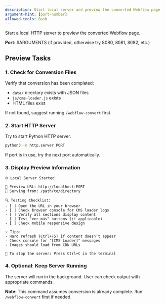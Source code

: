 ```yaml
---
description: Start local server and preview the converted Webflow page
argument-hint: [port-number]
allowed-tools: Bash
---
```


Start a local HTTP server to preview the converted Webflow page.

**Port**: $ARGUMENTS (if provided, otherwise try 8080, 8081, 8082, etc.)

## Preview Tasks

### 1. Check for Conversion Files
Verify that conversion has been completed:
- `data/` directory exists with JSON files
- `js/cms-loader.js` exists
- HTML files exist

If not found, suggest running `/webflow-convert` first.

### 2. Start HTTP Server
Try to start Python HTTP server:
```bash
python3 -m http.server PORT
```

If port is in use, try the next port automatically.

### 3. Display Preview Information
```
🌐 Local Server Started

📍 Preview URL: http://localhost:PORT
📁 Serving from: /path/to/directory

🔍 Testing Checklist:
- [ ] Open the URL in your browser
- [ ] Check browser console for CMS loader logs
- [ ] Verify all sections display content
- [ ] Test "ver más" buttons (if applicable)
- [ ] Check mobile responsive design

💡 Tips:
- Hard refresh (Ctrl+F5) if content doesn't appear
- Check console for "[CMS Loader]" messages
- Images should load from CDN URLs

🛑 To stop the server: Press Ctrl+C in the terminal
```

### 4. Optional: Keep Server Running
The server will run in the background. User can check output with appropriate commands.

**Note**: This command assumes conversion is already complete. Run `/webflow-convert` first if needed.
